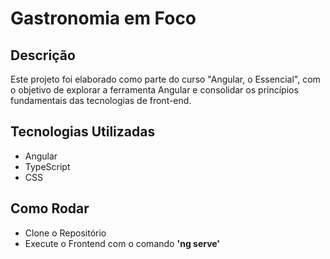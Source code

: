 # Gastronomia em Foco

## Descrição
Este projeto foi elaborado como parte do curso "Angular, o Essencial", com o objetivo de explorar a ferramenta Angular e consolidar os princípios fundamentais das tecnologias de front-end.

## Tecnologias Utilizadas
 * Angular
 * TypeScript
 * CSS

## Como Rodar
* Clone o Repositório
* Execute o Frontend com o comando __'ng serve'__
